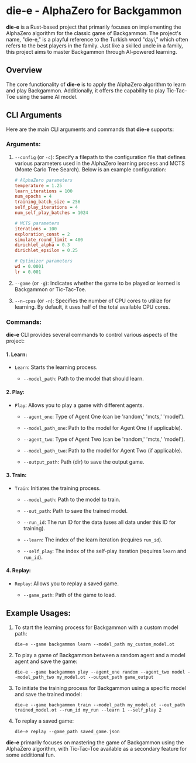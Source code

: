 # die-e - AlphaZero for Backgammon

**die-e** is a Rust-based project that primarily focuses on implementing the AlphaZero algorithm for the classic game of Backgammon. The project's name, "die-e," is a playful reference to the Turkish word "dayi," which often refers to the best players in the family. Just like a skilled uncle in a family, this project aims to master Backgammon through AI-powered learning.

## Overview

The core functionality of **die-e** is to apply the AlphaZero algorithm to learn and play Backgammon. Additionally, it offers the capability to play Tic-Tac-Toe using the same AI model.

## CLI Arguments

Here are the main CLI arguments and commands that **die-e** supports:

### Arguments:

1. `--config` (or `-c`): Specify a filepath to the configuration file that defines various parameters used in the AlphaZero learning process and MCTS (Monte Carlo Tree Search). Below is an example configuration:

    ```ini
    # AlphaZero parameters
    temperature = 1.25
    learn_iterations = 100
    num_epochs = 4
    training_batch_size = 256
    self_play_iterations = 4
    num_self_play_batches = 1024
    
    # MCTS parameters
    iterations = 100
    exploration_const = 2
    simulate_round_limit = 400
    dirichlet_alpha = 0.3
    dirichlet_epsilon = 0.25
    
    # Optimizer parameters
    wd = 0.0001
    lr = 0.001
    ```

2. `--game` (or `-g`): Indicates whether the game to be played or learned is Backgammon or Tic-Tac-Toe.

3. `--n-cpus` (or `-n`): Specifies the number of CPU cores to utilize for learning. By default, it uses half of the total available CPU cores.

### Commands:

**die-e** CLI provides several commands to control various aspects of the project:

#### 1. Learn:

- `Learn`: Starts the learning process.

    - `--model_path`: Path to the model that should learn.

#### 2. Play:

- `Play`: Allows you to play a game with different agents.

    - `--agent_one`: Type of Agent One (can be 'random,' 'mcts,' 'model').
    
    - `--model_path_one`: Path to the model for Agent One (if applicable).
    
    - `--agent_two`: Type of Agent Two (can be 'random,' 'mcts,' 'model').
    
    - `--model_path_two`: Path to the model for Agent Two (if applicable).
    
    - `--output_path`: Path (dir) to save the output game.

#### 3. Train:

- `Train`: Initiates the training process.

    - `--model_path`: Path to the model to train.
    
    - `--out_path`: Path to save the trained model.
    
    - `--run_id`: The run ID for the data (uses all data under this ID for training).
    
    - `--learn`: The index of the learn iteration (requires `run_id`).
    
    - `--self_play`: The index of the self-play iteration (requires `learn` and `run_id`).

#### 4. Replay:

- `Replay`: Allows you to replay a saved game.

    - `--game_path`: Path of the game to load.

## Example Usages:

1. To start the learning process for Backgammon with a custom model path:

    ```shell
    die-e --game backgammon learn --model_path my_custom_model.ot
    ```

2. To play a game of Backgammon between a random agent and a model agent and save the game:

    ```shell
    die-e --game backgammon play --agent_one random --agent_two model --model_path_two my_model.ot --output_path game_output
    ```

3. To initiate the training process for Backgammon using a specific model and save the trained model:

    ```shell
    die-e --game backgammon train --model_path my_model.ot --out_path trained_model.ot --run_id my_run --learn 1 --self_play 2
    ```

4. To replay a saved game:

    ```shell
    die-e replay --game_path saved_game.json
    ```

**die-e** primarily focuses on mastering the game of Backgammon using the AlphaZero algorithm, with Tic-Tac-Toe available as a secondary feature for some additional fun.
